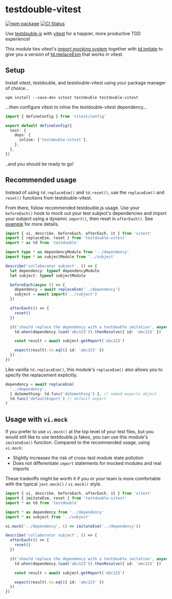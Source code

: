 # testdouble-vitest

[![npm package][npm badge]][npm package]
[![CI Status][ci badge]][ci status]

Use [testdouble.js] with [vitest] for a happier, more productive TDD experience!

This module ties vitest's [import mocking system] together with [td.imitate] to give you a version of [td.replaceEsm] that works in vitest.

[testdouble.js]: https://github.com/testdouble/testdouble.js
[td.imitate]: https://github.com/testdouble/testdouble.js#tdimitate
[td.replaceesm]: https://github.com/testdouble/testdouble.js#tdreplace-and-tdreplaceesm-for-replacing-dependencies
[vitest]: https://vitest.dev
[import mocking system]: https://vitest.dev/guide/mocking.html#modules
[npm package]: https://www.npmjs.com/package/testdouble-vitest
[npm badge]: https://img.shields.io/npm/v/testdouble-vitest?style=flat-square
[ci status]: https://github.com/mcous/testdouble-vitest/actions/workflows/ci.yaml?query=branch%3Amain
[ci badge]: https://img.shields.io/github/actions/workflow/status/mcous/testdouble-vitest/ci.yaml?branch=main&style=flat-square

## Setup

Install vitest, testdouble, and testdouble-vitest using your package manager of choice...

```shell
npm install --save-dev vitest testdouble testdouble-vitest
```

...then configure vitest to inline the testdouble-vitest dependency...

```ts
import { defineConfig } from 'vitest/config'

export default defineConfig({
  test: {
    deps: {
      inline: ['testdouble-vitest'],
    },
  },
})
```

..and you should be ready to go!

## Recommended usage

Instead of using `td.replaceEsm()` and `td.reset()`, use the `replaceEsm()` and `reset()` functions from testdouble-vitest.

From there, follow recommended testdouble.js usage. Use your `beforeEach()` hook to mock out your test subject's dependencies and import your subject using a dynamic `import()`, then reset in `afterEach()`. See [example] for more details.

```ts
import { vi, describe, beforeEach, afterEach, it } from 'vitest'
import { replaceEsm, reset } from 'testdouble-vitest'
import * as td from 'testdouble'

import type * as dependencyModule from '../dependency'
import type * as subjectModule from '../subject'

describe('collaborator subject', () => {
  let dependency: typeof dependencyModule
  let subject: typeof subjectModule

  beforeEach(async () => {
    dependency = await replaceEsm('../dependency')
    subject = await import('../subject')
  })

  afterEach(() => {
    reset()
  })

  it('should replace the dependency with a testdouble imitation', async () => {
    td.when(dependency.load('abc123')).thenResolve({ id: 'abc123' })

    const result = await subject.getReport('abc123')

    expect(result).to.eql({ id: 'abc123' })
  })
})
```

Like vanilla `td.replaceEsm()`, this module's `replaceEsm()` also allows you to specify the replacement explicitly.

```ts
dependency = await replaceEsm(
  '../dependency',
  { doSomething: td.func('doSomething') }, // named exports object
  td.func('defaultExport') // default export
)
```

[example]: https://github.com/mcous/testdouble-vitest/tree/main/example

## Usage with `vi.mock`

If you prefer to use `vi.mock()` at the top level of your test files, but you would still like to use testdouble.js fakes, you can use this module's `imitateEsm()` function. Compared to the recommended usage, using `vi.mock`:

- Slightly increases the risk of cross-test module state pollution
- Does not differentiate `import` statements for mocked modules and real imports

These tradeoffs might be worth it if you or your team is more comfortable with the typical `jest.mock()` / `vi.mock()` style.

```ts
import { vi, describe, beforeEach, afterEach, it } from 'vitest'
import { imitateEsm, reset } from 'testdouble-vitest'
import * as td from 'testdouble'

import * as dependency from '../dependency'
import * as subject from '../subject'

vi.mock('../dependency', () => imitateEsm('../dependency'))

describe('collaborator subject', () => {
  afterEach(() => {
    reset()
  })

  it('should replace the dependency with a testdouble imitation', async () => {
    td.when(dependency.load('abc123')).thenResolve({ id: 'abc123' })

    const result = await subject.getReport('abc123')

    expect(result).to.eql({ id: 'abc123' })
  })
})
```
